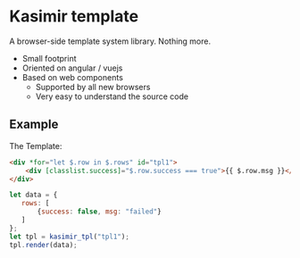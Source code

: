 # Kasimir template

A browser-side template system library. Nothing more.

- Small footprint
- Oriented on angular / vuejs 
- Based on web components
    - Supported by all new browsers
    - Very easy to understand the source code

## Example

The Template:

```html
<div *for="let $.row in $.rows" id="tpl1">
    <div [classlist.success]="$.row.success === true">{{ $.row.msg }}</div>
</div>
```

```javascript
let data = {
   rows: [
       {success: false, msg: "failed"}
   ]
};
let tpl = kasimir_tpl("tpl1");
tpl.render(data);
```


